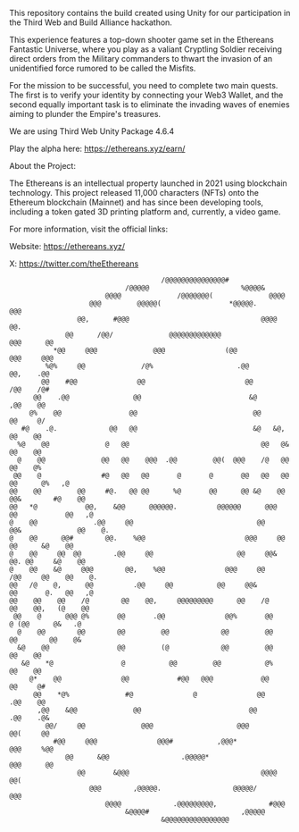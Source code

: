 This repository contains the build created using Unity for our participation in the Third Web and Build Alliance hackathon.

This experience features a top-down shooter game set in the Ethereans Fantastic Universe, where you play as a valiant Cryptling Soldier receiving direct orders from the Military commanders to thwart the invasion of an unidentified force rumored to be called the Misfits.

For the mission to be successful, you need to complete two main quests. The first is to verify your identity by connecting your Web3 Wallet, and the second equally important task is to eliminate the invading waves of enemies aiming to plunder the Empire's treasures.

We are using Third Web Unity Package 4.6.4

Play the alpha here: 
https://ethereans.xyz/earn/


About the Project:

The Ethereans is an intellectual property launched in 2021 using blockchain technology. This project released 11,000 characters (NFTs) onto the Ethereum blockchain (Mainnet) and has since been developing tools, including a token gated 3D printing platform and, currently, a video game. 

For more information, visit the official links: 

Website: 
https://ethereans.xyz/

X: 
https://twitter.com/theEthereans


                                                                                                    
                                                                                                    
                                          /@@@@@@@@@@@@@@@#                                         
                                 /@@@@@                       %@@@@&                                
                            @@@@              /@@@@@@@(              @@@@                           
                        @@@         @@@@@(                 *@@@@@.        @@@                       
                     @@,      #@@@                                 @@@@       @@.                   
                  @@      /@@/              @@@@@@@@@@@@@               @@@      @@                 
               *@@     @@@              @@@               (@@              @@@     @@@              
             %@%     @@              /@%                     .@@              @@,    .@@            
            @@    #@@               @@                         @@               /@@    /@#          
          @@    .@@                @@                           &@                ,@@    @@         
         @%    @@                 @@                             @@                 @@     @/       
       #@    .@.             @@   @@                             &@   &@,             @@    @@      
      %@    @@              @   @@                                 @@   @&             @@    @@     
      @    @@              @@   @@    @@@  .@@         @@(  @@@    /@   @@              @@    @%    
     @@    @               #@   @@   @@       @       @       @@   @@   @@       @@      @%   ,@    
    @@    @@         @@     #@.   @@ @@      %@       @@      @@ &@    @@     @@&        #@    @@   
    @@   *@            @@,    &@@      @@@@@@.          @@@@@@      @@@     @@            @@   ,@   
    @    @@              .@@     @@                               @@     @@&              @@    @.  
    @    @@      @@#        @@.    %@@                         @@@     @@         @@      &@    @@  
    @    @@     @@  @@        .@@     @@                     @@     @@&        @@. @@     &@    @@  
    @    @@    &@     @@@        @@,    %@@               @@@     @@        /@@     @@    @@    @.  
    @@   /@    @,      @@          .@@     @@           @@     @@&          @@       @.   @@   ,@   
    @@    @@    @@    /@        @@    @@,     @@@@@@@@@      @@    /@        @@    @@,   (@    @@   
     @@    @      @@@ @%       @@       .@@               @@%       @@        @ (@@      @&   .@    
      @    @@        @@        @@         @@             @@         @@        @@        @@    @&    
      &@    @@                 @@         (@             @@         @@                 @@    @@     
       &@    *@                 @           @@         @@           @%                @@    @@      
         @*    @@               @@            #@@   @@@            @@               @@     @#       
          @@    *@%              #@               @               @@              .@@    @@         
           ,@@    &@@              @@                           @@              .@@    .@&          
             @@/     @@              @@@                     @@@              @@(     @@            
               #@@     @@@               @@@#           ,@@@*              @@@     %@@              
                  @@      &@@                  .@@@@@*                  @@@      @@                 
                     @@       &@@@                                 @@@@       @@(                   
                        @@@        ,@@@@@.                  @@@@@/        @@@                       
                            @@@@             .@@@@@@@@@,             #@@@                           
                                 &@@@@#                       ,@@@@@                                
                                          &@@@@@@@@@@@@@@@@                                         
                                                                                                    
